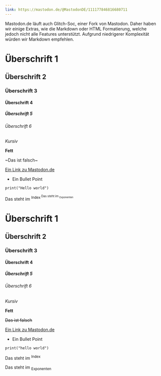 ```yaml
---
link: https://mastodon.de/@MastodonDE/111177846816680711
---
```



Mastodon.de läuft auch Glitch-Soc, einer Fork von Mastodon. Daher haben wir einige Extras, wie die Markdown oder HTML Formatierung, welche jedoch nicht alle Features unterstützt. Aufgrund niedrigerer Komplexität würden wir Markdown empfehlen.

# Überschrift 1
## Überschrift 2
### Überschrift 3
#### Überschrift 4
##### Überschrift 5
###### Überschrift 6

*Kursiv*

**Fett**

~Das ist falsch~

[Ein Link zu Mastodon.de](https://mastodon.de)

- Ein Bullet Point

```print("Hello world")```

Das steht im <sup>Index<sup>
Das steht im <sub>Exponenten<sub>


<h1>Überschrift 1</h1>
<h2>Überschrift 2</h2>
<h3>Überschrift 3</h3>
<h4>Überschrift 4</h4>
<h5>Überschrift 5</h5>
<h6>Überschrift 6</h6>

<em>Kursiv</em>

<strong>Fett</strong>

<del>Das ist falsch</del>

<a href="https://mastodon.de">Ein Link zu Mastodon.de<a>

<ul>
    <li>Ein Bullet Point</li>
</ul>

<code>print("hello world")</code>

<p>Das steht im <sup>Index<sup></p>
<p>Das steht im <sub>Exponenten<sub></p>

<!--Neue Zeile --> <br>